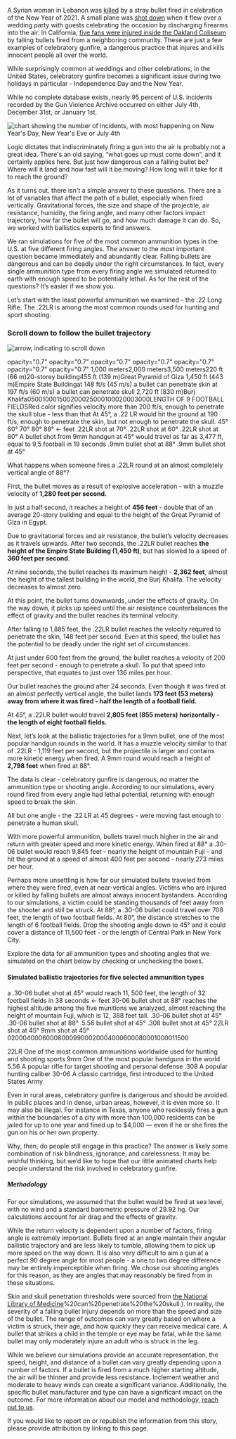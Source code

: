 A Syrian woman in Lebanon was [killed](https://abcnews.go.com/International/wireStory/years-eve-celebratory-gunfire-kills-lebanon-75004616) by a stray bullet fired in celebration of the New Year of 2021. A small plane was [shot down](https://www.nytimes.com/2003/10/14/world/world-briefing-europe-serbia-wedding-party-shoots-down-plane.html#:~:text=A%20small%20plane%20was%20shot,burst%20into%20flames%20and%20crashed) when it flew over a wedding party with guests celebrating the occasion by discharging firearms into the air. In California, [five fans were injured inside the Oakland Coliseum](https://www.nbcbayarea.com/news/local/oakland-coliseum-celebratory-gunfire/2936847/) by falling bullets fired from a neighboring community. These are just a few examples of celebratory gunfire, a dangerous practice that injures and kills innocent people all over the world.

While surprisingly common at weddings and other celebrations, in the United States, celebratory gunfire becomes a significant issue during two holidays in particular - Independence Day and the New Year.

While no complete database exists, nearly 95 percent of U.S. incidents recorded by the Gun Violence Archive occurred on either July 4th, December 31st, or January 1st.

![chart showing the number of incidents, with most happening on New Year's Day, New Year's Eve or July 4th](https://www.1point21interactive.com/celebratory-gunfire/images/donut.png)

Logic dictates that indiscriminately firing a gun into the air is probably not a great idea. There's an old saying, “what goes up must come down”, and it certainly applies here. But just how dangerous can a falling bullet be? Where will it land and how fast will it be moving? How long will it take for it to reach the ground?

As it turns out, there isn't a simple answer to these questions. There are a lot of variables that affect the path of a bullet, especially when fired vertically. Gravitational forces, the size and shape of the projectile, air resistance, humidity, the firing angle, and many other factors impact trajectory, how far the bullet will go, and how much damage it can do. So, we worked with ballistics experts to find answers.

We ran simulations for five of the most common ammunition types in the U.S. at five different firing angles. The answer to the most important question became immediately and abundantly clear. Falling bullets are dangerous and can be deadly under the right circumstances. In fact, every single ammunition type from every firing angle we simulated returned to earth with enough speed to be potentially lethal. As for the rest of the questions? It’s easier if we show you.

Let’s start with the least powerful ammunition we examined - the .22 Long Rifle. The .22LR is among the most common rounds used for hunting and sport shooting.

### Scroll down to follow the bullet trajectory

![arrow, indicating to scroll down](https://www.1point21interactive.com/celebratory-gunfire/images/arrow-down.svg)

opacity="0.7" opacity="0.7" opacity="0.7" opacity="0.7" opacity="0.7" opacity="0.7" opacity="0.7" 1,000 meters2,000 meters3,500 meters220 ft (66 m)20-storey building455 ft (139 m)Great Pyramid of Giza 1,450 ft (443 m)Empire State Buildingat 148 ft/s (45 m/s) a bullet can penetrate skin at 197 ft/s (60 m/s) a bullet can penetrate skull 2,720 ft (830 m)Burj Khalifa050010001500200025000100020003000LENGTH OF 9 FOOTBALL FIELDSRed color signifies velocity more than 200 ft/s, enough to penetrate the skull blue - less than that At 45°, a .22 LR would hit the ground at 190 ft/s, enough to penetrate the skin, but not enough to penetrate the skull. 45° 60° 70° 80° 88° ← feet .22LR shot at 70° .22LR shot at 60° .22LR shot at 80° A bullet shot from 9mm handgun at 45° would travel as far as 3,477 ft, equal to 9,5 football in 19 seconds .9mm bullet shot at 88° .9mm bullet shot at 45°

What happens when someone fires a .22LR round at an almost completely vertical angle of 88°?

First, the bullet moves as a result of explosive acceleration - with a muzzle velocity of **1,280 feet per second.**

In just a half second, it reaches a height of **456 feet** - double that of an average 20-story building and equal to the height of the Great Pyramid of Giza in Egypt.

Due to gravitational forces and air resistance, the bullet’s velocity decreases as it travels upwards. After two seconds, the .22LR bullet reaches **the height of the Empire State Building (1,450 ft)**, but has slowed to a speed of **360 feet per second**.

At nine seconds, the bullet reaches its maximum height - **2,362 feet**, almost the height of the tallest building in the world, the Burj Khalifa. The velocity decreases to almost zero.

At this point, the bullet turns downwards, under the effects of gravity. On the way down, it picks up speed until the air resistance counterbalances the effect of gravity and the bullet reaches its terminal velocity.

After falling to 1,885 feet, the .22LR bullet reaches the velocity required to penetrate the skin, 148 feet per second. Even at this speed, the bullet has the potential to be deadly under the right set of circumstances.

At just under 600 feet from the ground, the bullet reaches a velocity of 200 feet per second - enough to penetrate a skull. To put that speed into perspective, that equates to just over 136 miles per hour.

Our bullet reaches the ground after 24 seconds. Even though it was fired at an almost perfectly vertical angle, the bullet lands **173 feet (53 meters) away from where it was fired - half the length of a football field.**

At 45°, a .22LR bullet would travel **2,805 feet (855 meters) horizontally - the length of eight football fields.**

Next, let’s look at the ballistic trajectories for a 9mm bullet, one of the most popular handgun rounds in the world. It has a muzzle velocity similar to that of .22LR - 1,119 feet per second, but the projectile is larger and contains more kinetic energy when fired. A 9mm round would reach a height of **2,798 feet** when fired at 88°.

The data is clear - celebratory gunfire is dangerous, no matter the ammunition type or shooting angle. According to our simulations, every round fired from every angle had lethal potential, returning with enough speed to break the skin.

All but one angle - the .22 LR at 45 degrees - were moving fast enough to penetrate a human skull.

With more powerful ammunition, bullets travel much higher in the air and return with greater speed and more kinetic energy. When fired at 88° a .30-06 bullet would reach 9,845 feet - nearly the height of mountain Fuji - and hit the ground at a speed of almost 400 feet per second - nearly 273 miles per hour.

Perhaps more unsettling is how far our simulated bullets traveled from where they were fired, even at near-vertical angles. Victims who are injured or killed by falling bullets are almost always innocent bystanders. According to our simulations, a victim could be standing thousands of feet away from the shooter and still be struck. At 88°, a .30-06 bullet could travel over 708 feet, the length of two football fields. At 80°, the distance stretches to the length of 6 football fields. Drop the shooting angle down to 45° and it could cover a distance of 11,500 feet - or the length of Central Park in New York City.

Explore the data for all ammunition types and shooting angles that we simulated on the chart below by checking or unchecking the boxes.

#### Simulated ballistic trajectories for five selected ammunition types

a .30-06 bullet shot at 45° would reach 11, 500 feet, the length of 32 football fields in 38 seconds ← feet 30-06 bullet shot at 88° reaches the highest altitude among the five munitions we analyzed, almost reaching the height of mountain Fuji, which is 12, 388 feet tall. .30-06 bullet shot at 45° .30-06 bullet shot at 88° .5.56 bullet shot at 45° .308 bullet shot at 45° 22LR shot at 45° 9mm shot at 45° 020004000600080009900020004000600080001000011500

22LR One of the most common ammunitions worldwide used for hunting and shooting sports 9mm One of the most popular handguns in the world 5.56 A popular rifle for target shooting and personal defense .308 A popular hunting caliber 30-06 A classic cartridge, first introduced to the United States Army

Even in rural areas, celebratory gunfire is dangerous and should be avoided. In public places and in dense, urban areas, however, it is even more so. It may also be illegal. For instance in Texas, anyone who recklessly fires a gun within the boundaries of a city with more than 100,000 residents can be jailed for up to one year and fined up to $4,000 — even if he or she fires the gun on his or her own property.

Why, then, do people still engage in this practice? The answer is likely some combination of risk blindness, ignorance, and carelessness. It may be wishful thinking, but we’d like to hope that our little animated charts help people understand the risk involved in celebratory gunfire.

##### Methodology

For our simulations, we assumed that the bullet would be fired at sea level, with no wind and a standard barometric pressure of 29.92 hg. Our calculations account for air drag and the effects of gravity.

While the return velocity is dependent upon a number of factors, firing angle is extremely important. Bullets fired at an angle maintain their angular ballistic trajectory and are less likely to tumble, allowing them to pick up more speed on the way down. It is also very difficult to aim a gun at a perfect 90 degree angle for most people - a one to two degree difference may be entirely imperceptible when firing. We chose our shooting angles for this reason, as they are angles that may reasonably be fired from in these situations.

Skin and skull penetration thresholds were sourced from [the National Library of Medicine](https://www.ncbi.nlm.nih.gov/pmc/articles/PMC5912041/#:~:text=The%20bullets'%20terminal%20velocity%20required,s)%20can%20penetrate%20the%20skull.). In reality, the severity of a falling bullet injury depends on more than the speed and size of the bullet. The range of outcomes can vary greatly based on where a victim is struck, their age, and how quickly they can receive medical care. A bullet that strikes a child in the temple or eye may be fatal, while the same bullet may only moderately injure an adult who is struck in the leg.

While we believe our simulations provide an accurate representation, the speed, height, and distance of a bullet can vary greatly depending upon a number of factors. If a bullet is fired from a much higher starting altitude, the air will be thinner and provide less resistance. Inclement weather and moderate to heavy winds can create a significant variance. Additionally, the specific bullet manufacturer and type can have a significant impact on the outcome. For more information about our model and methodology, [reach out to us](https://www.1point21interactive.com/contact/).

If you would like to report on or republish the information from this story, please provide attribution by linking to this page.